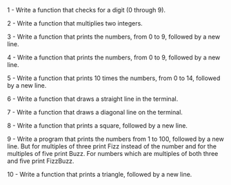 1 - Write a function that checks for a digit (0 through 9).

2 - Write a function that multiplies two integers.

3 - Write a function that prints the numbers, from 0 to 9, followed by a new line.

4 - Write a function that prints the numbers, from 0 to 9, followed by a new line.

5 - Write a function that prints 10 times the numbers, from 0 to 14, followed by a new line.

6 - Write a function that draws a straight line in the terminal.

7 - Write a function that draws a diagonal line on the terminal.

8 - Write a function that prints a square, followed by a new line.

9 - Write a program that prints the numbers from 1 to 100, followed by a new line. But for 
multiples of three print Fizz instead of the number and for the multiples of five print Buzz. For 
numbers which are multiples of both three and five print FizzBuzz.

10 - Write a function that prints a triangle, followed by a new line.
